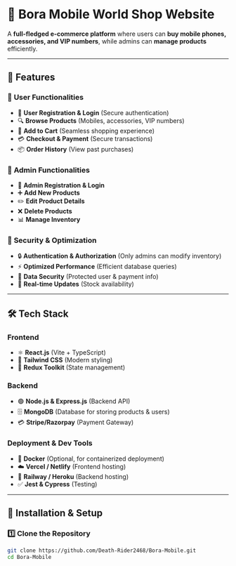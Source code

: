 # 📱 Bora Mobile World Shop Website  

A **full-fledged e-commerce platform** where users can **buy mobile phones, accessories, and VIP numbers**, while admins can **manage products** efficiently.

---

## 🚀 Features  

### 🔹 **User Functionalities**
- 👤 **User Registration & Login** (Secure authentication)
- 🔍 **Browse Products** (Mobiles, accessories, VIP numbers)
- 🛒 **Add to Cart** (Seamless shopping experience)
- 💳 **Checkout & Payment** (Secure transactions)
- 📦 **Order History** (View past purchases)

### 🔹 **Admin Functionalities**
- 🔑 **Admin Registration & Login**
- ➕ **Add New Products**
- ✏️ **Edit Product Details**
- ❌ **Delete Products**
- 📊 **Manage Inventory**

### 🔹 **Security & Optimization**
- 🔒 **Authentication & Authorization** (Only admins can modify inventory)
- ⚡ **Optimized Performance** (Efficient database queries)
- 🔐 **Data Security** (Protected user & payment info)
- 📡 **Real-time Updates** (Stock availability)

---

## 🛠️ Tech Stack  

### **Frontend**
- ⚛️ **React.js** (Vite + TypeScript)
- 🎨 **Tailwind CSS** (Modern styling)
- 🔄 **Redux Toolkit** (State management)

### **Backend**
- 🟢 **Node.js & Express.js** (Backend API)
- 🗄️ **MongoDB** (Database for storing products & users)
- 💳 **Stripe/Razorpay** (Payment Gateway)

### **Deployment & Dev Tools**
- 🐳 **Docker** (Optional, for containerized deployment)
- ☁️ **Vercel / Netlify** (Frontend hosting)
- 🚀 **Railway / Heroku** (Backend hosting)
- ✅ **Jest & Cypress** (Testing)

---

## 🔧 Installation & Setup  

### 1️⃣ **Clone the Repository**
```bash
git clone https://github.com/Death-Rider2468/Bora-Mobile.git
cd Bora-Mobile
